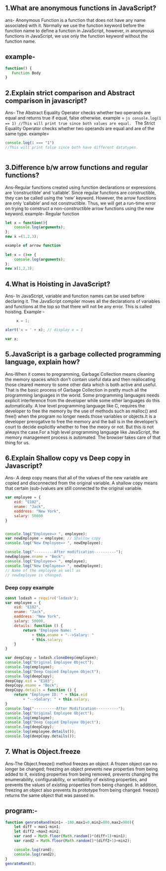 ## 1.What are anonymous functions in JavaScript?
ans- Anonymous Function is a function that does not have any name associated with it. Normally we use the function keyword before the function name to define a function in JavaScript, however, in anonymous functions in JavaScript, we use only the function keyword without the function name.
 ## example- 
 ```js
 function() {
    Function Body
 }
 
 ```

## 2.Explain strict comparison and Abstract comparison in javascript?
Ans- The Abstract Equality Operator checks whether two operands are equal and returns true if equal, false otherwise.
         example =
       ```js
         console.log(1 == 1)
         //This will print true since both values are equal.
         ```
  The Strict Equality Operator checks whether two operands are equal and are of the same type.
  example= 
  ```js
  console.log(1 === "1")       
  //This will print false since both have different datatypes.
   
   ```
       

## 3.Difference b/w arrow functions and regular functions?
Ans-Regular functions created using function declarations or expressions are ‘constructible’ and ‘callable’. Since regular functions are constructible, they can be called using the ‘new’ keyword. However, the arrow functions are only ‘callable’ and not constructible. Thus, we will get a run-time error on trying to construct a non-constructible arrow functions using the new keyword.
example- Regular function

```js
let x = function(){
    console.log(arguments);
};
new x =(1,2,3);

example of arrow function
  
let x = ()=> {
    console.log(arguments);
};
new x(1,2,3);

```

## 4.What is Hoisting in JavaScript?
Ans- In JavaScript, variable and function names can be used before declaring it. The JavaScript compiler moves all the declarations of variables and functions at the top so that there will not be any error. This is called hoisting.
   Example -
```js
     x = 1;

alert('x = ' + x); // display x = 1

var x;

```
 
 ## 5.JavaScript is a garbage collected programming language, explain how?
 Ans-When it comes to programming, Garbage Collection means cleaning the memory spaces which don’t contain useful data and then reallocating those cleared memory to some other data which is both active and useful. That is the basic process of Garbage Collection in pretty much all the programming languages in the world. Some programming languages needs explicit interference from the developer while some other languages do this automatically. A low level programming language like C, requires the developer to free the memory by the use of methods such as malloc() and free() when the program no longer needs those variables or objects.It is a developer prerogative to free the memory and the ball is in the developer’s court to decide explicitly whether to free the meory or not. But this is not always the case.For a high level programming language like JavaScript,
the memory management process is automated. The browser takes care of that thing for us.

## 6.Explain Shallow copy vs Deep copy in Javascript?
Ans- A deep copy means that all of the values of the new variable are copied and disconnected from the original variable. A shallow copy means that certain (sub-)values are still connected to the original variable.
```js
var employee = {
	eid: "E102",
	ename: "Jack",
	eaddress: "New York",
	salary: 50000
}


console.log("Employee=> ", employee);
var newEmployee = employee; // Shallow copy
console.log("New Employee=> ", newEmployee);

console.log("---------After modification----------");
newEmployee.ename = "Beck";
console.log("Employee=> ", employee);
console.log("New Employee=> ", newEmployee);
// Name of the employee as well as
// newEmployee is changed.

```
### Deep copy example
```js
const lodash = require('lodash');
var employee = {
	eid: "E102",
	ename: "Jack",
	eaddress: "New York",
	salary: 50000,
	details: function () {
		return "Employee Name: "
			+ this.ename + "-->Salary: "
			+ this.salary;
	}
}

var deepCopy = lodash.cloneDeep(employee);
console.log("Original Employee Object");
console.log(employee);
console.log("Deep Copied Employee Object");
console.log(deepCopy);
deepCopy.eid = "E103";
deepCopy.ename = "Beck";
deepCopy.details = function () {
	return "Employee ID: " + this.eid
		+ "-->Salary: " + this.salary;
}
console.log("----------After Modification----------");
console.log("Original Employee Object");
console.log(employee);
console.log("Deep Copied Employee Object");
console.log(deepCopy);
console.log(employee.details());
console.log(deepCopy.details());

```

## 7. What is Object.freeze
Ans-The Object.freeze() method freezes an object. A frozen object can no longer be changed; freezing an object prevents new properties from being added to it, existing properties from being removed, prevents changing the enumerability, configurability, or writability of existing properties, and prevents the values of existing properties from being changed. In addition, freezing an object also prevents its prototype from being changed. freeze() returns the same object that was passed in.

## program:-

```js
function genrateRand(min1= -100,max1=0,min2=800,max2=900){
    let diff = max1-min1;
    let diff2 =max2-min2;
    var rand = Math.floor(Math.random()*(diff+1)+min1);
    var rand2 = Math.floor(Math.random()*(diff2+1)+min2);

    console.log(rand);
    console.log(rand2);
}
genrateRand();

```
